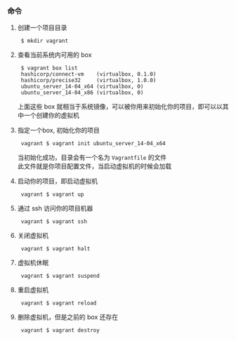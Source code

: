 

### 命令  

1. 创建一个项目目录  


		$ mkdir vagrant

2. 查看当前系统内可用的 box   


		$ vagrant box list
		hashicorp/connect-vm    (virtualbox, 0.1.0)
		hashicorp/precise32     (virtualbox, 1.0.0)
		ubuntu_server_14-04_x64 (virtualbox, 0)
		ubuntu_server_14-04_x86 (virtualbox, 0)
	
	上面这些 box 就相当于系统镜像，可以被你用来初始化你的项目，即可以以其中一个创建你的虚拟机  

3. 指定一个box, 初始化你的项目  

		vagrant $ vagrant init ubuntu_server_14-04_x64

	当初始化成功，目录会有一个名为 `Vagrantfile` 的文件   
	此文件就是你项目配置文件，当启动虚拟机的时候会加载  

4. 启动你的项目，即启动虚拟机  

		vagrant $ vagrant up
		
5. 通过 ssh 访问你的项目机器  

		vagrant $ vagrant ssh
	
6. 关闭虚拟机  

		vagrant $ vagrant halt

7. 虚拟机休眠  

		vagrant $ vagrant suspend

8. 重启虚拟机  

		vagrant $ vagrant reload

9. 删除虚拟机，但是之前的 box 还存在  

		vagrant $ vagrant destroy

